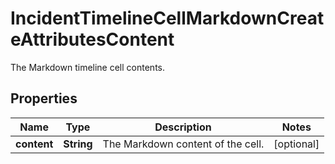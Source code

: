 # IncidentTimelineCellMarkdownCreateAttributesContent

The Markdown timeline cell contents.

## Properties

| Name        | Type       | Description                       | Notes      |
| ----------- | ---------- | --------------------------------- | ---------- |
| **content** | **String** | The Markdown content of the cell. | [optional] |

